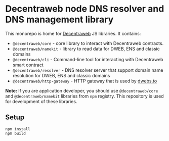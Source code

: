 # Decentraweb node DNS resolver and DNS management library

This monorepo is home for [Decentraweb](https://www.decentraweb.org/) JS libraries. It contains:
- `@decentraweb/core` - core library to interact with Decentraweb contracts.
- `@decentraweb/namekit` - library to read data for DWEB, ENS and classic domains
- `@decentraweb/cli` - Command-line tool for interacting with Decentraweb smart contract
- `@decentraweb/resolver` - DNS resolver server that support domain name resolution for DWEB, ENS and classic domains
- `@decentraweb/http-gateway` - HTTP gateway that is used by [dwebs.to](https://dwebs.to)

**Note:** If you are application developer, you should use `@decentraweb/core` and `@decentraweb/namekit` libraries from
`npm` registry. This repository is used for development of these libraries.

## Setup
```shell
npm install
npm build
```
